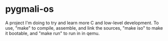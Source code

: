 # pygmali-os
A project I'm doing to try and learn more C and low-level development. 
To use, "make" to compile, assemble, and link the sources, "make iso" to make it bootable, and "make run" to run in in qemu.